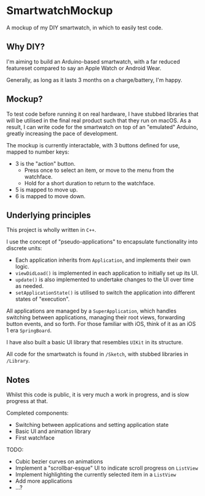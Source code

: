 # SmartwatchMockup
A mockup of my DIY smartwatch, in which to easily test code.

## Why DIY?

I'm aiming to build an Arduino-based smartwatch, with a far reduced featureset compared to say an Apple Watch or Android Wear.

Generally, as long as it lasts 3 months on a charge/battery, I'm happy.

## Mockup?

To test code before running it on real hardware, I have stubbed libraries that will be utilised in the final real product such that they run on macOS. As a result, I can write code for the smartwatch on top of an "emulated" Arduino, greatly increasing the pace of development.

The mockup is currently interactable, with 3 buttons defined for use, mapped to number keys:
- 3 is the "action" button. 
  - Press once to select an item, or move to the menu from the watchface. 
  - Hold for a short duration to return to the watchface.
- 5 is mapped to move up.
- 6 is mapped to move down.

## Underlying principles

This project is wholly written in <code>C++</code>.

I use the concept of "pseudo-applications" to encapsulate functionality into discrete units:
- Each application inherits from <code>Application</code>, and implements their own logic. 
- <code>viewDidLoad()</code> is implemented in each application to initially set up its UI.
- <code>update()</code> is also implemented to undertake changes to the UI over time as needed.
- <code>setApplicationState()</code> is utilised to switch the application into different states of "execution".

All applications are managed by a <code>SuperApplication</code>, which handles switching between applications, managing their root views, forwarding button events, and so forth. For those familiar with iOS, think of it as an iOS 1 era <code>SpringBoard</code>.

I have also built a basic UI library that resembles <code>UIKit</code> in its structure.

All code for the smartwatch is found in <code>/Sketch</code>, with stubbed libraries in <code>/Library</code>.

## Notes

Whilst this code is public, it is very much a work in progress, and is slow progress at that.

Completed components:
- Switching between applications and setting application state
- Basic UI and animation library
- First watchface

TODO:
- Cubic bezier curves on animations
- Implement a "scrollbar-esque" UI to indicate scroll progress on <code>ListView</code>
- Implement highlighting the currently selected item in a <code>ListView</code>
- Add more applications
- ...?
